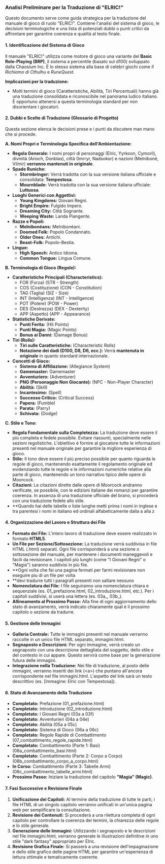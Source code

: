 ### **Analisi Preliminare per la Traduzione di "ELRIC\!"**

Questo documento serve come guida strategica per la traduzione del manuale di gioco di ruolo "ELRIC\!". Contiene l'analisi del sistema di gioco, le decisioni terminologiche e una lista di potenziali dubbi o punti critici da affrontare per garantire coerenza e qualità al testo finale.

#### **1\. Identificazione del Sistema di Gioco**

Il manuale "ELRIC\!" utilizza come motore di gioco una variante del **Basic Role-Playing (BRP)**, il sistema a percentile (basato sul d100) sviluppato dalla Chaosium Inc. È lo stesso sistema alla base di celebri giochi come *Il Richiamo di Cthulhu* e *RuneQuest*.

**Implicazioni per la traduzione:**

* Molti termini di gioco (Caratteristiche, Abilità, Tiri Percentuali) hanno già una traduzione consolidata e riconoscibile nel panorama ludico italiano. È opportuno attenersi a questa terminologia standard per non disorientare i giocatori.

#### **2\. Dubbi e Scelte di Traduzione (Glossario di Progetto)**

Questa sezione elenca le decisioni prese e i punti da discutere man mano che si procede.

**A. Nomi Propri e Terminologia Specifica dell'Ambientazione:**

* **Regola Generale:** I nomi propri di personaggi (Elric, Yyrkoon, Cymoril), divinità (Arioch, Donblas), città (Imrryr, Nadsokor) e nazioni (Melniboné, Vilmir) **verranno mantenuti in originale**.  
* **Spade Runiche:**  
  * **Stormbringer:** Verrà tradotta con la sua versione italiana ufficiale e consolidata: **Tempestosa**.  
  * **Mournblade:** Verrà tradotta con la sua versione italiana ufficiale: **Luttuosa**.  
* **Luoghi Generici con Aggettivi:**  
  * **Young Kingdoms:** Giovani Regni.  
  * **Bright Empire:** Fulgido Impero.  
  * **Dreaming City:** Città Sognante.  
  * **Weeping Waste:** Landa Piangente.  
* **Razze e Popoli:**  
  * **Melnibonéans:** Melnibonéani.  
  * **Doomed Folk:** Popolo Condannato.  
  * **Older Ones:** Antichi.  
  * **Beast-Folk:** Popolo-Bestia.  
* **Lingue:**  
  * **High Speech:** Antico Idioma.  
  * **Common Tongue:** Lingua Comune.

**B. Terminologia di Gioco (Regole):**

* **Caratteristiche Principali (Characteristics):**  
  * FOR (Forza) (STR \- Strength)  
  * COS (Costituzione) (CON \- Constitution)  
  * TAG (Taglia) (SIZ \- Size)  
  * INT (Intelligenza) (INT \- Intelligence)  
  * POT (Potere) (POW \- Power)  
  * DES (Destrezza) (DEX \- Dexterity)  
  * APP (Aspetto) (APP \- Appearance)  
* **Statistiche Derivate:**  
  * **Punti Ferita:** (Hit Points)  
  * **Punti Magia:** (Magic Points)  
  * **Bonus ai Danni:** (Damage Bonus)  
* **Tiri (Rolls):**  
  * **Tiri sulle Caratteristiche:** (Characteristic Rolls)  
  * **Notazione dei dadi (D100, D8, D6, ecc.):** Verrà **mantenuta in originale** in quanto standard internazionale.  
* **Concetti di Gioco:**  
  * **Sistema di Affiliazione:** (Allegiance System)  
  * **Gamemaster:** Gamemaster  
  * **Avventuriero:** (Adventurer)  
  * **PNG (Personaggio Non Giocante):** (NPC \- Non-Player Character)  
  * **Abilità:** (Skill)  
  * **Incantesimo:** (Spell)  
  * **Successo Critico:** (Critical Success)  
  * **Papera:** (Fumble)  
  * **Parata:** (Parry)  
  * **Schivata:** (Dodge)

**C. Stile e Tono:**

* **Regola Fondamentale sulla Completezza:** La traduzione deve essere il più completa e fedele possibile. Evitare riassunti, specialmente nelle sezioni regolistiche. L'obiettivo è fornire al giocatore tutte le informazioni presenti nel manuale originale per garantire la migliore esperienza di gioco.  
* **Stile:** Il tono deve essere il più preciso possibile per quanto riguarda le regole di gioco, mantenendo esattamente il regolamento originale ed evidenziando tutte le regole e le informazioni numeriche relative alla parte di gioco, mantenendo un tono narrativo tipico delle opere di Moorcock.  
* **Citazioni:** Le citazioni dirette dalle opere di Moorcock andranno verificate, se possibile, con le edizioni italiane dei romanzi per garantire coerenza. In assenza di una traduzione ufficiale del brano, si procederà con una traduzione fedele allo stile.
* **Quando hai delle tabelle o liste lunghe metti prima i nomi in inglese e tra parentesi i nomi in italiano ed ordinali alfabeticamente dalla a alla z


#### **4\. Organizzazione del Lavoro e Struttura dei File**

* **Formato dei File:** L'intero lavoro di traduzione deve essere realizzato in formato **HTML5**.  
* **Un File per Sezione/Sottosezione:** La traduzione verrà suddivisa in file HTML (.html) separati. Ogni file corrisponderà a una sezione o sottosezione del manuale, per mantenere i documenti maneggevoli e facili da revisionare. I capitoli più lunghi (come "I Giovani Regni" o "Magia") saranno suddivisi in più file.  
* **Ogni  volta che fai una pagina fermati per farmi revisionare non eseguire piu di un file per volta 
* **devi tradurre tutti i paragrafi presenti non saltare nessuno 
* **Nomenclatura dei File:** I file seguiranno una nomenclatura chiara e sequenziale (es. 01\_prefazione.html, 02\_introduzione.html, etc.). Per i capitoli suddivisi, si userà una lettera (es. 03a\_, 03b\_).  
* **Allineamento al Prossimo Passo:** Alla fine di ogni aggiornamento dello stato di avanzamento, verrà indicato chiaramente qual è il prossimo capitolo o sezione da tradurre.

 
#### **5\. Gestione delle Immagini**

* **Galleria Centrale:** Tutte le immagini presenti nel manuale verranno raccolte in un unico file HTML separato, immagini.html.  
* **Segnaposto e Descrizioni:** Per ogni immagine, verrà creato un segnaposto con una descrizione dettagliata del soggetto, dello stile e del contesto in cui appare. Questo servirà come base per la generazione futura delle immagini.  
* **Integrazione nella Traduzione:** Nei file di traduzione, al posto delle immagini, verranno inseriti dei link (\<a\>) che puntano all'ancora corrispondente nel file immagini.html. L'aspetto del link sarà un testo descrittivo (es. \[Immagine: Elric con Tempestosa\]).

#### **6\. Stato di Avanzamento della Traduzione**

* **Completato:** Prefazione (01\_prefazione.html)  
* **Completato:** Introduzione (02\_introduzione.html)  
* **Completato:** I Giovani Regni (03a a 03f)  
* **Completato:** Avventurieri (04a a 04e)  
* **Completato:** Abilità (05a a 05c)  
* **Completato:** Sistema di Gioco (06a a 06c)  
* **Completato:** Regole Rapide di Combattimento (07\_combattimento\_regole\_rapide.html)  
* **Completato:** Combattimento (Parte 1: Basi) (08a\_combattimento\_basi.html)  
* **Completato:** Combattimento (Parte 2: Corpo a Corpo) (08b\_combattimento\_corpo\_a\_corpo.html)  
* **In Corso:** Combattimento (Parte 3: Tabelle Armi) (08c\_combattimento\_tabelle\_armi.html)  
* **Prossimo Passo:** Iniziare la traduzione del capitolo **"Magia" (Magic)**.

#### **7\. Fasi Successive e Revisione Finale**

1. **Unificazione dei Capitoli:** Al termine della traduzione di tutte le parti, i file HTML di un singolo capitolo verranno unificati in un'unica pagina web per semplificare la consultazione.  
2. **Revisione dei Contenuti:** Si procederà a una rilettura completa di ogni capitolo per controllare la coerenza dei termini, la chiarezza delle regole e lo stile generale.  
3. **Generazione delle Immagini:** Utilizzando i segnaposto e le descrizioni nel file immagini.html, verranno generate le illustrazioni definitive in uno stile "dark fantasy" appropriato per Elric.  
4. **Revisione Grafica Finale:** Si passerà a una revisione dell'impaginazione e dello stile grafico delle pagine HTML per garantire un'esperienza di lettura ottimale e tematicamente coerente.